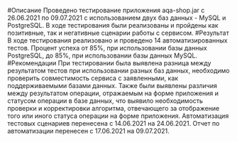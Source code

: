 #Описание
Проведено тестирование приложения aqa-shop.jar с 26.06.2021 по 09.07.2021 с использованием двух баз данных - MySQL и PostgreSQL. В ходе тестирования были реализованы и пройдены как позитивные, так и негативные сценарии работы с сервисом.
#Результат
В ходе тестирования реализовано и проведено 14 автоматизированных тестов. Процент успеха от 85%, при использовании базы данных PostgreSQL, до 85%, при использовании базы данных MySQL.
#Рекомендации
При тестировании была выявлена разница между результатом тестов при использовании разных баз данных, необходимо проверить совместимость сервиса с заявленными, как поддерживаемыми базами данных. Также были выявлены различия между результатом операции, отражаемым на форме приложения и статусом операции в базе данных, что выявило необходимость проверки и корректировки алгоритма, отвечающего за отображение того или иного статуса операции на форме приложения.
Автоматизация тестовых сценариев перенесена с 14.06.2021 на 24.06.2021.
Отчет по автоматизации перенесен с 17.06.2021 на 09.07.2021.